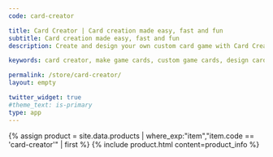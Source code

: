 ```yaml
---
code: card-creator

title: Card Creator | Card creation made easy, fast and fun
subtitle: Card creation made easy, fast and fun
description: Create and design your own custom card game with Card Creator. Card creator is a software tool that make easy, fast and fun to make your custom game cards with no limitation.

keywords: card creator, make game cards, custom game cards, design cards, card creation tool

permalink: /store/card-creator/
layout: empty

twitter_widget: true
#theme_text: is-primary
type: app
---
```


{% assign product = site.data.products | where_exp:"item","item.code == 'card-creator'" | first %}
{% include product.html content=product_info %}
